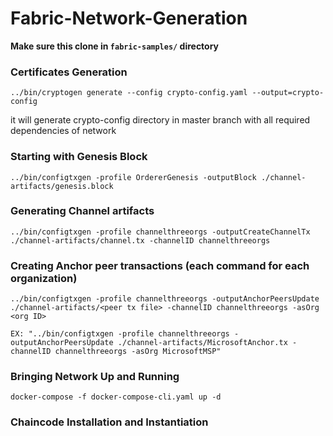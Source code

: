 # Fabric-Network-Generation
**Make sure this clone in ```fabric-samples/``` directory**

### Certificates Generation

```
../bin/cryptogen generate --config crypto-config.yaml --output=crypto-config

```
it will generate crypto-config directory in master branch with all required dependencies of network

### Starting with Genesis Block

```
../bin/configtxgen -profile OrdererGenesis -outputBlock ./channel-artifacts/genesis.block

```
### Generating Channel artifacts
```
../bin/configtxgen -profile channelthreeorgs -outputCreateChannelTx ./channel-artifacts/channel.tx -channelID channelthreeorgs
```

### Creating Anchor peer transactions (each command for each organization)

```
../bin/configtxgen -profile channelthreeorgs -outputAnchorPeersUpdate ./channel-artifacts/<peer tx file> -channelID channelthreeorgs -asOrg <org ID>

EX: "../bin/configtxgen -profile channelthreeorgs -outputAnchorPeersUpdate ./channel-artifacts/MicrosoftAnchor.tx -channelID channelthreeorgs -asOrg MicrosoftMSP"
```

### Bringing Network Up and Running

```
docker-compose -f docker-compose-cli.yaml up -d
```

### Chaincode Installation and Instantiation

